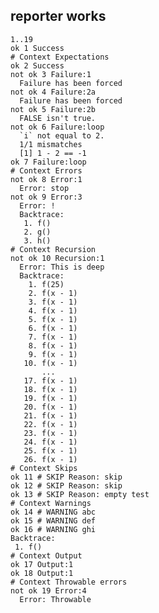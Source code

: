 ## reporter works

    1..19
    ok 1 Success
    # Context Expectations
    ok 2 Success
    not ok 3 Failure:1
      Failure has been forced
    not ok 4 Failure:2a
      Failure has been forced
    not ok 5 Failure:2b
      FALSE isn't true.
    not ok 6 Failure:loop
      `i` not equal to 2.
      1/1 mismatches
      [1] 1 - 2 == -1
    ok 7 Failure:loop
    # Context Errors
    not ok 8 Error:1
      Error: stop
    not ok 9 Error:3
      Error: !
      Backtrace:
       1. f()
       2. g()
       3. h()
    # Context Recursion
    not ok 10 Recursion:1
      Error: This is deep
      Backtrace:
        1. f(25)
        2. f(x - 1)
        3. f(x - 1)
        4. f(x - 1)
        5. f(x - 1)
        6. f(x - 1)
        7. f(x - 1)
        8. f(x - 1)
        9. f(x - 1)
       10. f(x - 1)
           ...
       17. f(x - 1)
       18. f(x - 1)
       19. f(x - 1)
       20. f(x - 1)
       21. f(x - 1)
       22. f(x - 1)
       23. f(x - 1)
       24. f(x - 1)
       25. f(x - 1)
       26. f(x - 1)
    # Context Skips
    ok 11 # SKIP Reason: skip
    ok 12 # SKIP Reason: skip
    ok 13 # SKIP Reason: empty test
    # Context Warnings
    ok 14 # WARNING abc
    ok 15 # WARNING def
    ok 16 # WARNING ghi
    Backtrace:
     1. f()
    # Context Output
    ok 17 Output:1
    ok 18 Output:1
    # Context Throwable errors
    not ok 19 Error:4
      Error: Throwable

